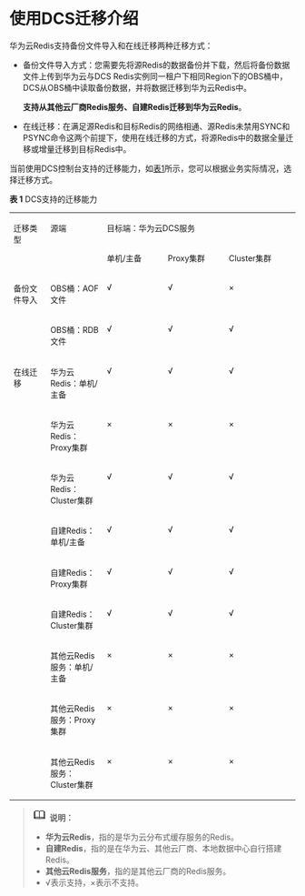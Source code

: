 # 使用DCS迁移介绍<a name="ZH-CN_TOPIC_0179456696"></a>

华为云Redis支持备份文件导入和在线迁移两种迁移方式：

-   备份文件导入方式：您需要先将源Redis的数据备份并下载，然后将备份数据文件上传到华为云与DCS Redis实例同一租户下相同Region下的OBS桶中，DCS从OBS桶中读取备份数据，并将数据迁移到华为云Redis中。

    **支持从其他云厂商Redis服务、自建Redis迁移到华为云Redis**。

-   在线迁移：在满足源Redis和目标Redis的网络相通、源Redis未禁用SYNC和PSYNC命令这两个前提下，使用在线迁移的方式，将源Redis中的数据全量迁移或增量迁移到目标Redis中。

当前使用DCS控制台支持的迁移能力，如[表1](#zh-cn_topic_0176540003_table1732614449178)所示，您可以根据业务实际情况，选择迁移方式。

**表 1**  DCS支持的迁移能力

<a name="zh-cn_topic_0176540003_table1732614449178"></a>
<table><tbody><tr id="zh-cn_topic_0176540003_row7327944161716"><td class="cellrowborder" rowspan="2" valign="top"><p id="zh-cn_topic_0176540003_p20327194412170"><a name="zh-cn_topic_0176540003_p20327194412170"></a><a name="zh-cn_topic_0176540003_p20327194412170"></a>迁移类型</p>
</td>
<td class="cellrowborder" rowspan="2" valign="top"><p id="zh-cn_topic_0176540003_p179166209193"><a name="zh-cn_topic_0176540003_p179166209193"></a><a name="zh-cn_topic_0176540003_p179166209193"></a>源端</p>
</td>
<td class="cellrowborder" colspan="3" valign="top"><p id="zh-cn_topic_0176540003_p18279163818267"><a name="zh-cn_topic_0176540003_p18279163818267"></a><a name="zh-cn_topic_0176540003_p18279163818267"></a>目标端：华为云DCS服务</p>
</td>
</tr>
<tr id="zh-cn_topic_0176540003_row16168192410286"><td class="cellrowborder" valign="top"><p id="zh-cn_topic_0176540003_p516811241288"><a name="zh-cn_topic_0176540003_p516811241288"></a><a name="zh-cn_topic_0176540003_p516811241288"></a>单机/主备</p>
</td>
<td class="cellrowborder" valign="top"><p id="zh-cn_topic_0176540003_p716811248286"><a name="zh-cn_topic_0176540003_p716811248286"></a><a name="zh-cn_topic_0176540003_p716811248286"></a>Proxy集群</p>
</td>
<td class="cellrowborder" valign="top"><p id="zh-cn_topic_0176540003_p1116832415287"><a name="zh-cn_topic_0176540003_p1116832415287"></a><a name="zh-cn_topic_0176540003_p1116832415287"></a>Cluster集群</p>
</td>
</tr>
<tr id="zh-cn_topic_0176540003_row6327244151714"><td class="cellrowborder" rowspan="2" valign="top" width="12.879999999999999%"><p id="zh-cn_topic_0176540003_p23271044201715"><a name="zh-cn_topic_0176540003_p23271044201715"></a><a name="zh-cn_topic_0176540003_p23271044201715"></a>备份文件导入</p>
<p id="zh-cn_topic_0176540003_p032713448173"><a name="zh-cn_topic_0176540003_p032713448173"></a><a name="zh-cn_topic_0176540003_p032713448173"></a></p>
</td>
<td class="cellrowborder" valign="top" width="19.78%"><p id="zh-cn_topic_0176540003_p232713446171"><a name="zh-cn_topic_0176540003_p232713446171"></a><a name="zh-cn_topic_0176540003_p232713446171"></a>OBS桶：AOF文件</p>
</td>
<td class="cellrowborder" valign="top" width="21.32%"><p id="zh-cn_topic_0176540003_p19327544201716"><a name="zh-cn_topic_0176540003_p19327544201716"></a><a name="zh-cn_topic_0176540003_p19327544201716"></a>√</p>
</td>
<td class="cellrowborder" valign="top" width="21.310000000000002%"><p id="zh-cn_topic_0176540003_p7197181473715"><a name="zh-cn_topic_0176540003_p7197181473715"></a><a name="zh-cn_topic_0176540003_p7197181473715"></a>√</p>
</td>
<td class="cellrowborder" valign="top" width="24.709999999999997%"><p id="zh-cn_topic_0176540003_p230620162612"><a name="zh-cn_topic_0176540003_p230620162612"></a><a name="zh-cn_topic_0176540003_p230620162612"></a>×</p>
</td>
</tr>
<tr id="zh-cn_topic_0176540003_row18327124419177"><td class="cellrowborder" valign="top"><p id="zh-cn_topic_0176540003_p13887145514323"><a name="zh-cn_topic_0176540003_p13887145514323"></a><a name="zh-cn_topic_0176540003_p13887145514323"></a>OBS桶：RDB文件</p>
</td>
<td class="cellrowborder" valign="top"><p id="zh-cn_topic_0176540003_p83271044171712"><a name="zh-cn_topic_0176540003_p83271044171712"></a><a name="zh-cn_topic_0176540003_p83271044171712"></a>√</p>
</td>
<td class="cellrowborder" valign="top"><p id="zh-cn_topic_0176540003_p219819148377"><a name="zh-cn_topic_0176540003_p219819148377"></a><a name="zh-cn_topic_0176540003_p219819148377"></a>√</p>
</td>
<td class="cellrowborder" valign="top"><p id="zh-cn_topic_0176540003_p1975522123817"><a name="zh-cn_topic_0176540003_p1975522123817"></a><a name="zh-cn_topic_0176540003_p1975522123817"></a>√</p>
</td>
</tr>
<tr id="zh-cn_topic_0176540003_row332704421710"><td class="cellrowborder" rowspan="9" valign="top" width="12.879999999999999%"><p id="zh-cn_topic_0176540003_p532724414178"><a name="zh-cn_topic_0176540003_p532724414178"></a><a name="zh-cn_topic_0176540003_p532724414178"></a>在线迁移</p>
<p id="zh-cn_topic_0176540003_p5328644171716"><a name="zh-cn_topic_0176540003_p5328644171716"></a><a name="zh-cn_topic_0176540003_p5328644171716"></a></p>
<p id="zh-cn_topic_0176540003_p393017571331"><a name="zh-cn_topic_0176540003_p393017571331"></a><a name="zh-cn_topic_0176540003_p393017571331"></a></p>
<p id="zh-cn_topic_0176540003_p29306572334"><a name="zh-cn_topic_0176540003_p29306572334"></a><a name="zh-cn_topic_0176540003_p29306572334"></a></p>
<p id="zh-cn_topic_0176540003_p1181817434346"><a name="zh-cn_topic_0176540003_p1181817434346"></a><a name="zh-cn_topic_0176540003_p1181817434346"></a></p>
<p id="zh-cn_topic_0176540003_p1181834303416"><a name="zh-cn_topic_0176540003_p1181834303416"></a><a name="zh-cn_topic_0176540003_p1181834303416"></a></p>
<p id="zh-cn_topic_0176540003_p1281918433341"><a name="zh-cn_topic_0176540003_p1281918433341"></a><a name="zh-cn_topic_0176540003_p1281918433341"></a></p>
<p id="zh-cn_topic_0176540003_p27365256350"><a name="zh-cn_topic_0176540003_p27365256350"></a><a name="zh-cn_topic_0176540003_p27365256350"></a></p>
<p id="zh-cn_topic_0176540003_p28197432340"><a name="zh-cn_topic_0176540003_p28197432340"></a><a name="zh-cn_topic_0176540003_p28197432340"></a></p>
</td>
<td class="cellrowborder" valign="top" width="19.78%"><p id="zh-cn_topic_0176540003_p23281144181716"><a name="zh-cn_topic_0176540003_p23281144181716"></a><a name="zh-cn_topic_0176540003_p23281144181716"></a>华为云Redis：单机/主备</p>
</td>
<td class="cellrowborder" valign="top" width="21.32%"><p id="zh-cn_topic_0176540003_p99458238378"><a name="zh-cn_topic_0176540003_p99458238378"></a><a name="zh-cn_topic_0176540003_p99458238378"></a>√</p>
</td>
<td class="cellrowborder" valign="top" width="21.310000000000002%"><p id="zh-cn_topic_0176540003_p139911924183713"><a name="zh-cn_topic_0176540003_p139911924183713"></a><a name="zh-cn_topic_0176540003_p139911924183713"></a>√</p>
</td>
<td class="cellrowborder" valign="top" width="24.709999999999997%"><p id="zh-cn_topic_0176540003_p746562618370"><a name="zh-cn_topic_0176540003_p746562618370"></a><a name="zh-cn_topic_0176540003_p746562618370"></a>√</p>
</td>
</tr>
<tr id="zh-cn_topic_0176540003_row11328174451719"><td class="cellrowborder" valign="top"><p id="zh-cn_topic_0176540003_p932894491715"><a name="zh-cn_topic_0176540003_p932894491715"></a><a name="zh-cn_topic_0176540003_p932894491715"></a>华为云Redis：Proxy集群</p>
</td>
<td class="cellrowborder" valign="top"><p id="zh-cn_topic_0176540003_p12328204421716"><a name="zh-cn_topic_0176540003_p12328204421716"></a><a name="zh-cn_topic_0176540003_p12328204421716"></a>×</p>
</td>
<td class="cellrowborder" valign="top"><p id="zh-cn_topic_0176540003_p183288446177"><a name="zh-cn_topic_0176540003_p183288446177"></a><a name="zh-cn_topic_0176540003_p183288446177"></a>×</p>
</td>
<td class="cellrowborder" valign="top"><p id="zh-cn_topic_0176540003_p231192062619"><a name="zh-cn_topic_0176540003_p231192062619"></a><a name="zh-cn_topic_0176540003_p231192062619"></a>×</p>
</td>
</tr>
<tr id="zh-cn_topic_0176540003_row793015576338"><td class="cellrowborder" valign="top"><p id="zh-cn_topic_0176540003_p1293085783318"><a name="zh-cn_topic_0176540003_p1293085783318"></a><a name="zh-cn_topic_0176540003_p1293085783318"></a>华为云Redis：Cluster集群</p>
</td>
<td class="cellrowborder" valign="top"><p id="zh-cn_topic_0176540003_p1278073214373"><a name="zh-cn_topic_0176540003_p1278073214373"></a><a name="zh-cn_topic_0176540003_p1278073214373"></a>√</p>
</td>
<td class="cellrowborder" valign="top"><p id="zh-cn_topic_0176540003_p5180133493711"><a name="zh-cn_topic_0176540003_p5180133493711"></a><a name="zh-cn_topic_0176540003_p5180133493711"></a>√</p>
</td>
<td class="cellrowborder" valign="top"><p id="zh-cn_topic_0176540003_p202517354378"><a name="zh-cn_topic_0176540003_p202517354378"></a><a name="zh-cn_topic_0176540003_p202517354378"></a>√</p>
</td>
</tr>
<tr id="zh-cn_topic_0176540003_row1930165710331"><td class="cellrowborder" valign="top"><p id="zh-cn_topic_0176540003_p16469124943418"><a name="zh-cn_topic_0176540003_p16469124943418"></a><a name="zh-cn_topic_0176540003_p16469124943418"></a>自建Redis：单机/主备</p>
</td>
<td class="cellrowborder" valign="top"><p id="zh-cn_topic_0176540003_p424921414382"><a name="zh-cn_topic_0176540003_p424921414382"></a><a name="zh-cn_topic_0176540003_p424921414382"></a>√</p>
</td>
<td class="cellrowborder" valign="top"><p id="zh-cn_topic_0176540003_p13249111443810"><a name="zh-cn_topic_0176540003_p13249111443810"></a><a name="zh-cn_topic_0176540003_p13249111443810"></a>√</p>
</td>
<td class="cellrowborder" valign="top"><p id="zh-cn_topic_0176540003_p1024910144382"><a name="zh-cn_topic_0176540003_p1024910144382"></a><a name="zh-cn_topic_0176540003_p1024910144382"></a>√</p>
</td>
</tr>
<tr id="zh-cn_topic_0176540003_row1881874393419"><td class="cellrowborder" valign="top"><p id="zh-cn_topic_0176540003_p14469184916347"><a name="zh-cn_topic_0176540003_p14469184916347"></a><a name="zh-cn_topic_0176540003_p14469184916347"></a>自建Redis：Proxy集群</p>
</td>
<td class="cellrowborder" valign="top"><p id="zh-cn_topic_0176540003_p522114156385"><a name="zh-cn_topic_0176540003_p522114156385"></a><a name="zh-cn_topic_0176540003_p522114156385"></a>√</p>
</td>
<td class="cellrowborder" valign="top"><p id="zh-cn_topic_0176540003_p142212152382"><a name="zh-cn_topic_0176540003_p142212152382"></a><a name="zh-cn_topic_0176540003_p142212152382"></a>√</p>
</td>
<td class="cellrowborder" valign="top"><p id="zh-cn_topic_0176540003_p1522171513818"><a name="zh-cn_topic_0176540003_p1522171513818"></a><a name="zh-cn_topic_0176540003_p1522171513818"></a>√</p>
</td>
</tr>
<tr id="zh-cn_topic_0176540003_row1818124343420"><td class="cellrowborder" valign="top"><p id="zh-cn_topic_0176540003_p2470949113414"><a name="zh-cn_topic_0176540003_p2470949113414"></a><a name="zh-cn_topic_0176540003_p2470949113414"></a>自建Redis：Cluster集群</p>
</td>
<td class="cellrowborder" valign="top"><p id="zh-cn_topic_0176540003_p106618164389"><a name="zh-cn_topic_0176540003_p106618164389"></a><a name="zh-cn_topic_0176540003_p106618164389"></a>√</p>
</td>
<td class="cellrowborder" valign="top"><p id="zh-cn_topic_0176540003_p2661416163818"><a name="zh-cn_topic_0176540003_p2661416163818"></a><a name="zh-cn_topic_0176540003_p2661416163818"></a>√</p>
</td>
<td class="cellrowborder" valign="top"><p id="zh-cn_topic_0176540003_p2066141614383"><a name="zh-cn_topic_0176540003_p2066141614383"></a><a name="zh-cn_topic_0176540003_p2066141614383"></a>√</p>
</td>
</tr>
<tr id="zh-cn_topic_0176540003_row2819184314341"><td class="cellrowborder" valign="top"><p id="zh-cn_topic_0176540003_p124721133193520"><a name="zh-cn_topic_0176540003_p124721133193520"></a><a name="zh-cn_topic_0176540003_p124721133193520"></a>其他云Redis服务：单机/主备</p>
</td>
<td class="cellrowborder" valign="top"><p id="zh-cn_topic_0176540003_p17714328381"><a name="zh-cn_topic_0176540003_p17714328381"></a><a name="zh-cn_topic_0176540003_p17714328381"></a>×</p>
</td>
<td class="cellrowborder" valign="top"><p id="zh-cn_topic_0176540003_p137141326387"><a name="zh-cn_topic_0176540003_p137141326387"></a><a name="zh-cn_topic_0176540003_p137141326387"></a>×</p>
</td>
<td class="cellrowborder" valign="top"><p id="zh-cn_topic_0176540003_p127141129388"><a name="zh-cn_topic_0176540003_p127141129388"></a><a name="zh-cn_topic_0176540003_p127141129388"></a>×</p>
</td>
</tr>
<tr id="zh-cn_topic_0176540003_row1373512573516"><td class="cellrowborder" valign="top"><p id="zh-cn_topic_0176540003_p1147223314359"><a name="zh-cn_topic_0176540003_p1147223314359"></a><a name="zh-cn_topic_0176540003_p1147223314359"></a>其他云Redis服务：Proxy集群</p>
</td>
<td class="cellrowborder" valign="top"><p id="zh-cn_topic_0176540003_p108671643383"><a name="zh-cn_topic_0176540003_p108671643383"></a><a name="zh-cn_topic_0176540003_p108671643383"></a>×</p>
</td>
<td class="cellrowborder" valign="top"><p id="zh-cn_topic_0176540003_p11867144133810"><a name="zh-cn_topic_0176540003_p11867144133810"></a><a name="zh-cn_topic_0176540003_p11867144133810"></a>×</p>
</td>
<td class="cellrowborder" valign="top"><p id="zh-cn_topic_0176540003_p19867164163810"><a name="zh-cn_topic_0176540003_p19867164163810"></a><a name="zh-cn_topic_0176540003_p19867164163810"></a>×</p>
</td>
</tr>
<tr id="zh-cn_topic_0176540003_row68191343153418"><td class="cellrowborder" valign="top"><p id="zh-cn_topic_0176540003_p1547253363515"><a name="zh-cn_topic_0176540003_p1547253363515"></a><a name="zh-cn_topic_0176540003_p1547253363515"></a>其他云Redis服务：Cluster集群</p>
</td>
<td class="cellrowborder" valign="top"><p id="zh-cn_topic_0176540003_p11328713813"><a name="zh-cn_topic_0176540003_p11328713813"></a><a name="zh-cn_topic_0176540003_p11328713813"></a>×</p>
</td>
<td class="cellrowborder" valign="top"><p id="zh-cn_topic_0176540003_p143217743815"><a name="zh-cn_topic_0176540003_p143217743815"></a><a name="zh-cn_topic_0176540003_p143217743815"></a>×</p>
</td>
<td class="cellrowborder" valign="top"><p id="zh-cn_topic_0176540003_p7328743811"><a name="zh-cn_topic_0176540003_p7328743811"></a><a name="zh-cn_topic_0176540003_p7328743811"></a>×</p>
</td>
</tr>
</tbody>
</table>

>![](public_sys-resources/icon-note.gif) **说明：**   
>-   **华为云Redis**，指的是华为云分布式缓存服务的Redis。  
>-   **自建Redis**，指的是在华为云、其他云厂商、本地数据中心自行搭建Redis。  
>-   **其他云Redis服务**，指的是其他云厂商的Redis服务。  
>-   √表示支持，×表示不支持。  

